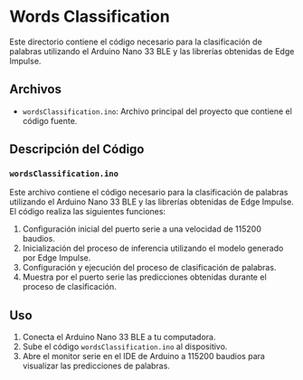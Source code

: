 # Words Classification

Este directorio contiene el código necesario para la clasificación de palabras utilizando el Arduino Nano 33 BLE y las librerías obtenidas de Edge Impulse.

## Archivos

- `wordsClassification.ino`: Archivo principal del proyecto que contiene el código fuente.

## Descripción del Código

### `wordsClassification.ino`

Este archivo contiene el código necesario para la clasificación de palabras utilizando el Arduino Nano 33 BLE y las librerías obtenidas de Edge Impulse. El código realiza las siguientes funciones:

1. Configuración inicial del puerto serie a una velocidad de 115200 baudios.
2. Inicialización del proceso de inferencia utilizando el modelo generado por Edge Impulse.
3. Configuración y ejecución del proceso de clasificación de palabras.
4. Muestra por el puerto serie las predicciones obtenidas durante el proceso de clasificación.

## Uso

1. Conecta el Arduino Nano 33 BLE a tu computadora.
2. Sube el código `wordsClassification.ino` al dispositivo.
3. Abre el monitor serie en el IDE de Arduino a 115200 baudios para visualizar las predicciones de palabras.